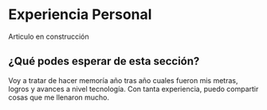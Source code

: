 # Experiencia Personal

Articulo en construcción

## ¿Qué podes esperar de esta sección?

Voy a tratar de hacer memoría año tras año cuales fueron mis metras, logros y avances a nivel tecnología. Con tanta experiencia, puedo compartir cosas que me llenaron mucho.